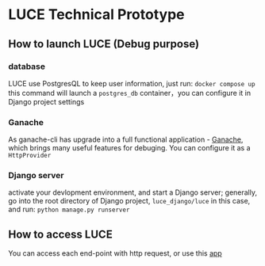 
# LUCE Technical Prototype 
## How to launch LUCE (Debug purpose)
### database
LUCE use PostgresQL to keep user information, just run:
`docker compose up`
this command will launch a `postgres_db` container，you can configure it in Django project settings

### Ganache
As ganache-cli has upgrade into a full functional application - [Ganache](https://trufflesuite.com/ganache/), which brings many useful features for debuging. You can configure it as a `HttpProvider`

### Django server
activate your devlopment environment, and start a Django server; generally, go into the root directory of Django project, `luce_django/luce` in this case, and run:
`python manage.py runserver`

## How to access LUCE
You can access each end-point with http request, or use this [app](https://github.com/klifish/DecentralizedHealthcare)
